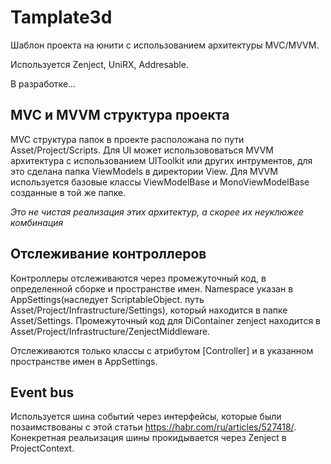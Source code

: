 # Tamplate3d
Шаблон проекта на юнити с использованием архитектуры MVC/MVVM.

Используется Zenject, UniRX, Addresable.

В разработке...

## MVC и MVVM структура проекта
MVC структура папок в проекте расположана по пути Asset/Project/Scripts. Для UI может использововаться MVVM архитектура с использованием UIToolkit или других интрументов, для это сделана папка ViewModels в директории View. Для MVVM используется базовые классы ViewModelBase и MonoViewModelBase созданные в той же папке. 

*Это не чистая реализация этих архитектур, а скорее их неуклюжее комбинация*

## Отслеживание контроллеров
Контроллеры отслеживаются через промежуточный код, в определенной сборке и пространстве имен. Namespace указан в AppSettings(наследует ScriptableObject. путь Asset/Project/Infrastructure/Settings), который находится в папке Asset/Settings.
Промежуточный код для DiContainer zenject находится в Asset/Project/Infrastructure/ZenjectMiddleware.

Отслеживаются только классы с атрибутом [Controller] и в указанном пространстве имен в AppSettings.

## Event bus
Используется шина событий через интерфейсы, которые были позаимствованы с этой статьи https://habr.com/ru/articles/527418/.
Конекретная реальизация шины прокидывается через Zenject в ProjectContext.
